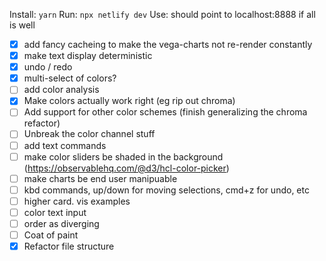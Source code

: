 Install: `yarn`
Run: `npx netlify dev`
Use: should point to localhost:8888 if all is well

- [x] add fancy cacheing to make the vega-charts not re-render constantly
- [x] make text display deterministic
- [x] undo / redo
- [x] multi-select of colors?
- [ ] add color analysis
- [x] Make colors actually work right (eg rip out chroma)
- [ ] Add support for other color schemes (finish generalizing the chroma refactor)
- [ ] Unbreak the color channel stuff
- [ ] add text commands
- [ ] make color sliders be shaded in the background (https://observablehq.com/@d3/hcl-color-picker)
- [ ] make charts be end user manipuable
- [ ] kbd commands, up/down for moving selections, cmd+z for undo, etc
- [ ] higher card. vis examples
- [ ] color text input
- [ ] order as diverging
- [ ] Coat of paint
- [x] Refactor file structure

